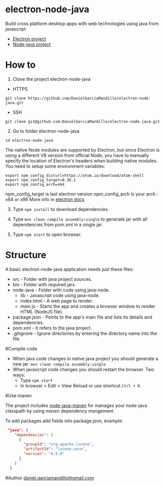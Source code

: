 # electron-node-java

Build cross platform desktop apps with web technologies using java from javascript

- [Electron project]
- [Node-java project]

# How to 

1) Clone the project electron-node-java

* HTTPS

```git clone https://github.com/DanielGarciaMandillo/electron-node-java.git```

* SSH

```git clone git@github.com:DanielGarciaMandillo/electron-node-java.git```

2) Go to folder electron-node-java

```cd electron-node-java```

The native Node modules are supported by Electron, but since Electron is using a different V8 version from official Node, you have to manually specify the location of Electron's headers when building native modules.
You need to setup some environment variables:

```
export npm_config_disturl=https://atom.io/download/atom-shell
export npm_config_target=0.36.1
export npm_config_arch=x64
``` 

npm_config_target is last electron version
npm_config_arch is your arch : x64 or x86
More info in [electron docs]

3) Type ```npm install``` to download dependencies.

4) Type ```mvn clean compile assembly:single``` to generate jar with all dependencies from pom.xml in a single jar.

5) Type  ```npm start``` to open browser.


# Structure

A basic electron-node-java application needs just these files:

* src - Folder with java project sources.
* bin - Folder with required jars.
* node-java - Folder with code using java-node.
	* lib - Javascript code using java-node.
	* index.html - A web page to render.
	* main.js - Starts the app and creates a browser window to render HTML (NodeJS file).
* package.json - Points to the app's main file and lists its details and dependencies.
* pom.xml - It refers to the java project.
* .gitignore - Ignore directories by entering the directory name into the file.
 
#Compile code

- When java code changes in native java project you should generate a new jar: ```mvn clean compile assembly:single```
- When javascript code changes you should restart the browser. Two ways:
	* Type ```npm start```
	* In browser > Edit > View Reload or use shortcut ```Ctrl + R```

#Use maven 

The project includes [node-java-maven] for  manages your node-java classpath by using maven dependency mangement.

To add packages add fields into package.json, example:

```json
 "java": {
    "dependencies": [
      {
        "groupId": "org.apache.lucene",
        "artifactId": "lucene-core",
        "version": "4.9.0"
      }
    ]
  }
```

#Author
daniel.garciamandillo@gmail.com

[electron docs]: https://github.com/atom/electron/blob/master/docs/tutorial/using-native-node-modules.md
[Electron project]: https://github.com/mafintosh/electron-prebuilt
[Node-java project]: https://github.com/joeferner/node-java
[node-java-maven]: https://github.com/joeferner/node-java-maven
